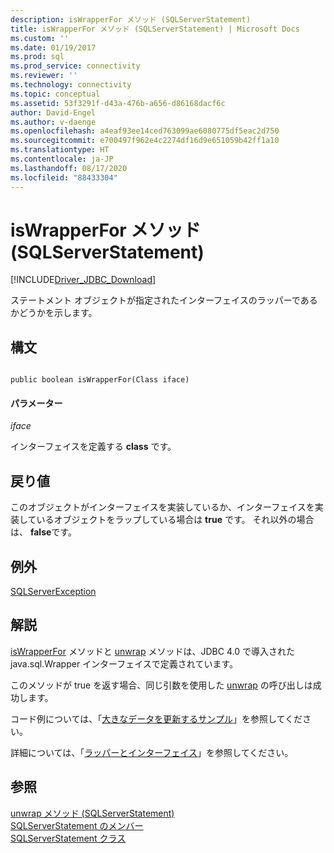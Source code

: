```yaml
---
description: isWrapperFor メソッド (SQLServerStatement)
title: isWrapperFor メソッド (SQLServerStatement) | Microsoft Docs
ms.custom: ''
ms.date: 01/19/2017
ms.prod: sql
ms.prod_service: connectivity
ms.reviewer: ''
ms.technology: connectivity
ms.topic: conceptual
ms.assetid: 53f3291f-d43a-476b-a656-d86168dacf6c
author: David-Engel
ms.author: v-daenge
ms.openlocfilehash: a4eaf93ee14ced763099ae6080775df5eac2d750
ms.sourcegitcommit: e700497f962e4c2274df16d9e651059b42ff1a10
ms.translationtype: HT
ms.contentlocale: ja-JP
ms.lasthandoff: 08/17/2020
ms.locfileid: "88433304"
---
```

# <a name="iswrapperfor-method-sqlserverstatement"></a>isWrapperFor メソッド (SQLServerStatement)
[!INCLUDE[Driver_JDBC_Download](../../../includes/driver_jdbc_download.md)]

  ステートメント オブジェクトが指定されたインターフェイスのラッパーであるかどうかを示します。  
  
## <a name="syntax"></a>構文  
  
```  
  
public boolean isWrapperFor(Class iface)  
```  
  
#### <a name="parameters"></a>パラメーター  
 *iface*  
  
 インターフェイスを定義する **class** です。  
  
## <a name="return-value"></a>戻り値  
 このオブジェクトがインターフェイスを実装しているか、インターフェイスを実装しているオブジェクトをラップしている場合は **true** です。 それ以外の場合は、 **false**です。  
  
## <a name="exceptions"></a>例外  
 [SQLServerException](../../../connect/jdbc/reference/sqlserverexception-class.md)  
  
## <a name="remarks"></a>解説  
 [isWrapperFor](../../../connect/jdbc/reference/iswrapperfor-method-sqlserverstatement.md) メソッドと [unwrap](../../../connect/jdbc/reference/unwrap-method-sqlserverstatement.md) メソッドは、JDBC 4.0 で導入された java.sql.Wrapper インターフェイスで定義されています。  
  
 このメソッドが true を返す場合、同じ引数を使用した [unwrap](../../../connect/jdbc/reference/unwrap-method-sqlserverstatement.md) の呼び出しは成功します。  
  
 コード例については、「[大きなデータを更新するサンプル](../../../connect/jdbc/updating-large-data-sample.md)」を参照してください。  
  
 詳細については、「[ラッパーとインターフェイス](../../../connect/jdbc/wrappers-and-interfaces.md)」を参照してください。  
  
## <a name="see-also"></a>参照  
 [unwrap メソッド &#40;SQLServerStatement&#41;](../../../connect/jdbc/reference/unwrap-method-sqlserverstatement.md)   
 [SQLServerStatement のメンバー](../../../connect/jdbc/reference/sqlserverstatement-members.md)   
 [SQLServerStatement クラス](../../../connect/jdbc/reference/sqlserverstatement-class.md)  
  
  
